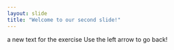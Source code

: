 ```yaml
---
layout: slide
title: "Welcome to our second slide!"
---
```

a new text for the exercise
Use the left arrow to go back!

